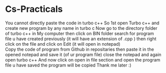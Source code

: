 # Cs-Practicals
You cannot directly paste the code in turbo c++
So 1st open Turbo c++ and create new program by any name in turbo c
Now go to the directory folder of turbo c++ in My computer
then click on BIN folder 
search for program file u have created previously (it will have an extension of .cpp )
then right click on the file and click on Edit (it will open in notepad)                                                
Copy the code of program from Github in repositaries
then paste it in the opened notepad and save it (of ur program file)
close the notepad and again open turbo c++
And now click on open in file section
and open the program file u have saved 
the program will be copied 
Thank me later :)
